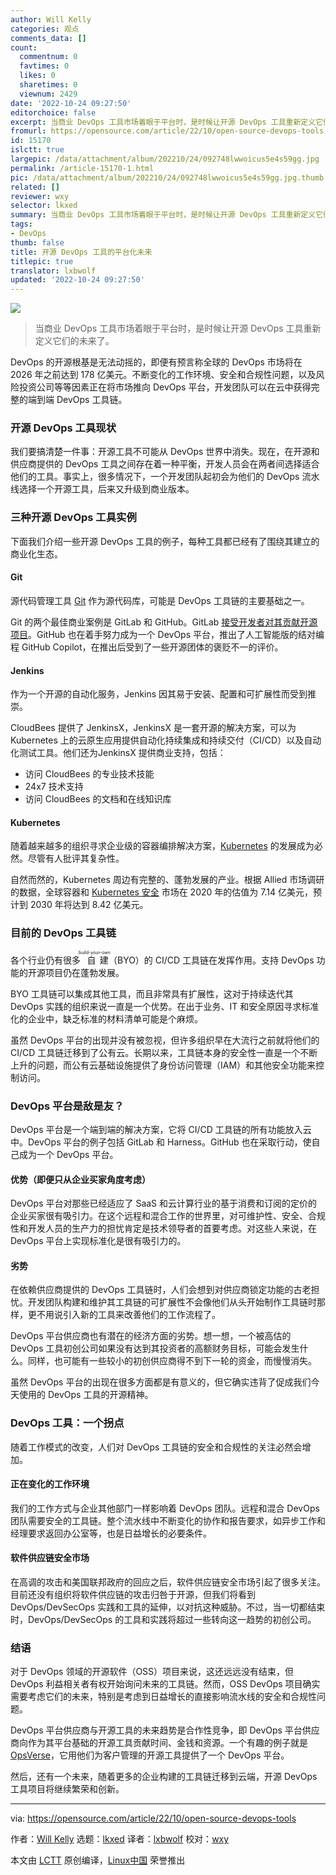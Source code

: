 ```yaml
---
author: Will Kelly
categories: 观点
comments_data: []
count:
  commentnum: 0
  favtimes: 0
  likes: 0
  sharetimes: 0
  viewnum: 2429
date: '2022-10-24 09:27:50'
editorchoice: false
excerpt: 当商业 DevOps 工具市场着眼于平台时，是时候让开源 DevOps 工具重新定义它们的未来了。
fromurl: https://opensource.com/article/22/10/open-source-devops-tools
id: 15170
islctt: true
largepic: /data/attachment/album/202210/24/092748lwwoicus5e4s59gg.jpg
permalink: /article-15170-1.html
pic: /data/attachment/album/202210/24/092748lwwoicus5e4s59gg.jpg.thumb.jpg
related: []
reviewer: wxy
selector: lkxed
summary: 当商业 DevOps 工具市场着眼于平台时，是时候让开源 DevOps 工具重新定义它们的未来了。
tags:
- DevOps
thumb: false
title: 开源 DevOps 工具的平台化未来
titlepic: true
translator: lxbwolf
updated: '2022-10-24 09:27:50'
---
```


![](/data/attachment/album/202210/24/092748lwwoicus5e4s59gg.jpg)



> 
> 当商业 DevOps 工具市场着眼于平台时，是时候让开源 DevOps 工具重新定义它们的未来了。
> 
> 
> 


DevOps 的开源根基是无法动摇的，即便有预言称全球的 DevOps 市场将在 2026 年之前达到 178 亿美元。不断变化的工作环境、安全和合规性问题，以及风险投资公司等等因素正在将市场推向 DevOps 平台，开发团队可以在云中获得完整的端到端 DevOps 工具链。


### 开源 DevOps 工具现状


我们要搞清楚一件事：开源工具不可能从 DevOps 世界中消失。现在，在开源和供应商提供的 DevOps 工具之间存在着一种平衡，开发人员会在两者间选择适合他们的工具。事实上，很多情况下，一个开发团队起初会为他们的 DevOps 流水线选择一个开源工具，后来又升级到商业版本。


### 三种开源 DevOps 工具实例


下面我们介绍一些开源 DevOps 工具的例子，每种工具都已经有了围绕其建立的商业化生态。


#### Git


源代码管理工具 [Git](https://opensource.com/article/22/4/our-favorite-git-commands) 作为源代码库，可能是 DevOps 工具链的主要基础之一。


Git 的两个最佳商业案例是 GitLab 和 GitHub。GitLab [接受开发者对其贡献开源项目](https://opensource.com/article/19/9/how-contribute-gitlab)。GitHub 也在着手努力成为一个 DevOps 平台，推出了人工智能版的结对编程 GitHub Copilot，在推出后受到了一些开源团体的褒贬不一的评价。


#### Jenkins


作为一个开源的自动化服务，Jenkins 因其易于安装、配置和可扩展性而受到推崇。


CloudBees 提供了 JenkinsX，JenkinsX 是一套开源的解决方案，可以为 Kubernetes 上的云原生应用提供自动化持续集成和持续交付（CI/CD）以及自动化测试工具。他们还为JenkinsX 提供商业支持，包括：


* 访问 CloudBees 的专业技术技能
* 24x7 技术支持
* 访问 CloudBees 的文档和在线知识库


#### Kubernetes


随着越来越多的组织寻求企业级的容器编排解决方案，[Kubernetes](https://opensource.com/resources/what-is-kubernetes) 的发展成为必然。尽管有人批评其复杂性。


自然而然的，Kubernetes 周边有完整的、蓬勃发展的产业。根据 Allied 市场调研的数据，全球容器和 [Kubernetes 安全](https://enterprisersproject.com/article/2019/1/kubernetes-security-4-tips-manage-risks?intcmp=7013a000002qLH8AAM) 市场在 2020 年的估值为 7.14 亿美元，预计到 2030 年将达到 8.42 亿美元。


### 目前的 DevOps 工具链


各个行业仍有很多<ruby> 自建 <rt>  build-your-own </rt></ruby>（BYO）的 CI/CD 工具链在发挥作用。支持 DevOps 功能的开源项目仍在蓬勃发展。


BYO 工具链可以集成其他工具，而且非常具有扩展性，这对于持续迭代其 DevOps 实践的组织来说一直是一个优势。在出于业务、IT 和安全原因寻求标准化的企业中，缺乏标准的材料清单可能是个麻烦。


虽然 DevOps 平台的出现并没有被忽视，但许多组织早在大流行之前就将他们的 CI/CD 工具链迁移到了公有云。长期以来，工具链本身的安全性一直是一个不断上升的问题，而公有云基础设施提供了身份访问管理（IAM）和其他安全功能来控制访问。


### DevOps 平台是敌是友？


DevOps 平台是一个端到端的解决方案，它将 CI/CD 工具链的所有功能放入云中。DevOps 平台的例子包括 GitLab 和 Harness。GitHub 也在采取行动，使自己成为一个 DevOps 平台。


#### 优势（即便只从企业买家角度考虑）


DevOps 平台对那些已经适应了 SaaS 和云计算行业的基于消费和订阅的定价的企业买家很有吸引力。在这个远程和混合工作的世界里，对可维护性、安全、合规性和开发人员的生产力的担忧肯定是技术领导者的首要考虑。对这些人来说，在 DevOps 平台上实现标准化是很有吸引力的。


#### 劣势


在依赖供应商提供的 DevOps 工具链时，人们会想到对供应商锁定功能的古老担忧。开发团队构建和维护其工具链的可扩展性不会像他们从头开始制作工具链时那样，更不用说引入新的工具来改善他们的工作流程了。


DevOps 平台供应商也有潜在的经济方面的劣势。想一想，一个被高估的 DevOps 工具初创公司如果没有达到其投资者的高额财务目标，可能会发生什么。同样，也可能有一些较小的初创供应商得不到下一轮的资金，而慢慢消失。


虽然 DevOps 平台的出现在很多方面都是有意义的，但它确实违背了促成我们今天使用的 DevOps 工具的开源精神。


### DevOps 工具：一个拐点


随着工作模式的改变，人们对 DevOps 工具链的安全和合规性的关注必然会增加。


#### 正在变化的工作环境


我们的工作方式与企业其他部门一样影响着 DevOps 团队。远程和混合 DevOps 团队需要安全的工具链。整个流水线中不断变化的协作和报告要求，如异步工作和经理要求返回办公室等，也是日益增长的必要条件。


#### 软件供应链安全市场


在高调的攻击和美国联邦政府的回应之后，软件供应链安全市场引起了很多关注。目前还没有组织将软件供应链的攻击归咎于开源，但我们将看到 DevOps/DevSecOps 实践和工具的延伸，以对抗这种威胁。不过，当一切都结束时，DevOps/DevSecOps 的工具和实践将超过一些转向这一趋势的初创公司。


### 结语


对于 DevOps 领域的开源软件（OSS）项目来说，这还远远没有结束，但 DevOps 利益相关者有权开始询问未来的工具链。然而，OSS DevOps 项目确实需要考虑它们的未来，特别是考虑到日益增长的直接影响流水线的安全和合规性问题。


DevOps 平台供应商与开源工具的未来趋势是合作性竞争，即 DevOps 平台供应商向作为其平台基础的开源工具贡献时间、金钱和资源。一个有趣的例子就是 [OpsVerse](https://www.opsverse.io/)，它用他们为客户管理的开源工具提供了一个 DevOps 平台。


然后，还有一个未来，随着更多的企业构建的工具链迁移到云端，开源 DevOps 工具项目将继续繁荣和创新。




---


via: <https://opensource.com/article/22/10/open-source-devops-tools>


作者：[Will Kelly](https://opensource.com/users/willkelly) 选题：[lkxed](https://github.com/lkxed) 译者：[lxbwolf](https://github.com/lxbwolf) 校对：[wxy](https://github.com/wxy)


本文由 [LCTT](https://github.com/LCTT/TranslateProject) 原创编译，[Linux中国](https://linux.cn/) 荣誉推出